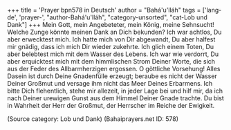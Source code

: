 +++
title = 'Prayer bpn578 in Deutsch'
author = "Bahá'u'lláh"
tags = ['lang-de', 'prayer-', "author-Bahá'u'lláh", "category-unsorted", "cat-Lob und Dank"]
+++
Mein Gott, mein Angebeteter, mein König, meine Sehnsucht! Welche Zunge könnte meinen Dank an Dich bekunden? Ich war achtlos, Du aber erwecktest mich. Ich hatte mich von Dir abgewandt, Du aber halfest mir gnädig, dass ich mich Dir wieder zukehrte. Ich glich einem Toten, Du aber belebtest mich mit dem Wasser des Lebens. Ich war wie verdorrt, Du aber erquicktest mich mit dem himmlischen Strom Deiner Worte, die sich aus der Feder des Allbarmherzigen ergossen.
O göttliche Vorsehung! Alles Dasein ist durch Deine Gnadenfülle erzeugt; beraube es nicht der Wasser Deiner Großmut und versage ihm nicht das Meer Deines Erbarmens. Ich bitte Dich flehentlich, stehe mir allezeit, in jeder Lage bei und hilf mir, da ich nach Deiner urewigen Gunst aus dem Himmel Deiner Gnade trachte. Du bist in Wahrheit der Herr der Großmut, der Herrscher im Reiche der Ewigkeit.

(Source category: Lob und Dank)
(Bahaiprayers.net ID: 578)
